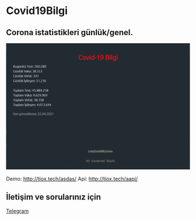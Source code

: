 # Covid19Bilgi

## Corona istatistikleri günlük/genel.

![Covid19Bilgi](resimler/1.png)<br>

Demo: http://tiox.tech/asdas/
Api: http://tiox.tech/aapi/

## İletişim ve sorularınız için
[Telegram](https://t.me/tioxs)
